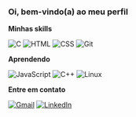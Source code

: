 ### Oi, bem-vindo(a) ao meu perfil

**Minhas skills**

![C](https://img.shields.io/badge/-C-303030?logo=c&logoColor=00599C&style=for-the-badge&labelColor=303030)
![HTML](https://img.shields.io/badge/-HTML5-303030?logo=html5&logoColor=E34F26&style=for-the-badge&labelColor=303030)
![CSS](https://img.shields.io/badge/-CSS3-303030?logo=css3&logoColor=1572B6&style=for-the-badge&labelColor=303030)
![Git](https://img.shields.io/badge/-Git-303030?logo=git&logoColor=F05032&style=for-the-badge&labelColor=303030)

**Aprendendo**

![JavaScript](https://img.shields.io/badge/-JavaScript-303030?logo=javascript&logoColor=F7DF1E&style=for-the-badge&labelColor=303030)
![C++](https://img.shields.io/badge/-C++-303030?logo=c%2B%2B&logoColor=00599C&style=for-the-badge&labelColor=303030)
![Linux](https://img.shields.io/badge/-Linux-303030?logo=linux&logoColor=FCC624&style=for-the-badge&labelColor=303030)

**Entre em contato**

[![Gmail](https://img.shields.io/badge/-Gmail-D14836?logo=gmail&logoColor=white&style=flat&labelColor=D14836)](mailto:lucasjurgensenr@gmail.com)
[![LinkedIn](https://img.shields.io/badge/-LinkedIn-0A66C2?logo=linkedin&logoColor=white&style=flat&labelColor=0A66C2)](https://www.linkedin.com/in/lucasjurgensen/)
